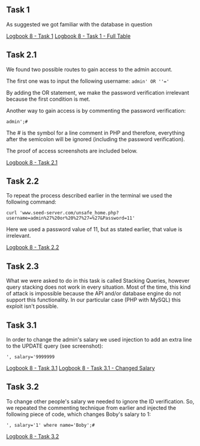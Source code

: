 ## Task 1

As suggested we got familiar with the database in question

[Logbook 8 - Task 1](/screenshots/logbook8-task1.png)
[Logbook 8 - Task 1 - Full Table](/screenshots/logbook8-task1extra.png)

## Task 2.1

We found two possible routes to gain access to the admin account.

The first one was to input the following username: 
```admin' OR ''=' ```

By adding the OR statement, we make the password verification irrelevant because the first condition is met.

Another way to gain access is by commenting the password verification:

```admin';#```

The # is the symbol for a line comment in PHP and therefore, everything after the semicolon will be ignored (including the password verification).

The proof of access screenshots are included below.

[Logbook 8 - Task 2.1](/screenshots/logbook8-task2-1.png)

## Task 2.2

To repeat the process described earlier in the terminal we used the following command:

```curl 'www.seed-server.com/unsafe_home.php?username=admin%27%20or%20%27%27=%27&Password=11'```

Here we used a password value of 11, but as stated earlier, that value is irrelevant.

[Logbook 8 - Task 2.2](/screenshots/logbook8-task2-2.png)

## Task 2.3

What we were asked to do in this task is called Stacking Queries, however query stacking does not work in every situation. Most of the time, this kind of attack is impossible because the API and/or database engine do not support this functionality. In our particular case (PHP with MySQL) this exploit isn't possible.

## Task 3.1

In order to change the admin's salary we used injection to add an extra line to the UPDATE query (see screenshot):

```', salary='9999999```

[Logbook 8 - Task 3.1](/screenshots/logbook8-task3-1.png)
[Logbook 8 - Task 3.1 - Changed Salary](/screenshots/logbook8-task3-1extra.png)

## Task 3.2

To change other people's salary we needed to ignore the ID verification. So, we repeated the commenting technique from earlier and injected the following piece of code, which changes Boby's salary to 1:

```', salary='1' where name='Boby';#```

[Logbook 8 - Task 3.2](/screenshots/logbook8-task3-2.png)